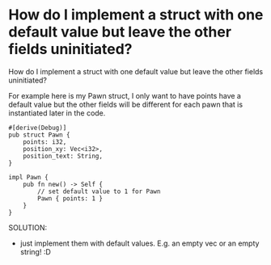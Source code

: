 # How do I implement a struct with one default value but leave the other fields uninitiated?


How do I implement a struct with one default value but leave the other fields uninitiated?

For example here is my Pawn struct, I only want to have points have a default value but the other fields will be different for each pawn that is instantiated later in the code.


```
#[derive(Debug)]
pub struct Pawn {
    points: i32,
    position_xy: Vec<i32>,
    position_text: String,
}

impl Pawn {
    pub fn new() -> Self {
        // set default value to 1 for Pawn
        Pawn { points: 1 }
    }
}
```


SOLUTION:
- just implement them with default values. E.g. an empty vec or an empty string! :D 


